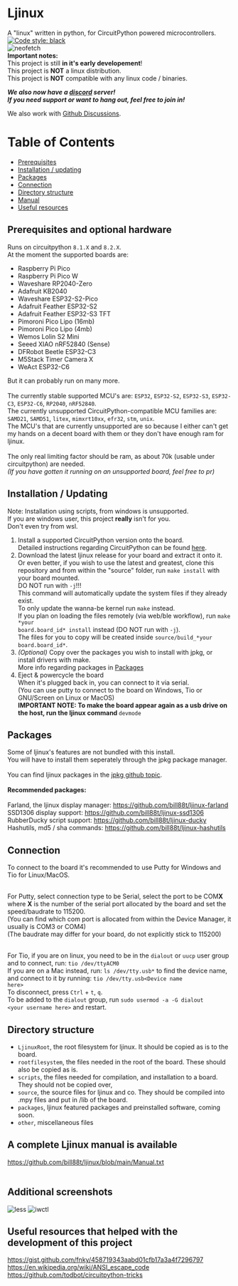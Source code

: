 # Ljinux
A "linux" written in python, for CircuitPython powered microcontrollers.  <a href="https://github.com/psf/black"><img alt="Code style: black" src="https://img.shields.io/badge/code%20style-black-000000.svg"></a><br />
![neofetch](https://github.com/bill88t/ljinux/blob/main/other/screenshots/boot.gif)<br />
<b>Important notes:</b><br />
This project is still <b>in it's early developement</b>!<br />
This project is <b>NOT</b> a linux distribution.<br />
This project is <b>NOT</b> compatible with any linux code / binaries.<br />

<b><i>We also now have a [discord](https://discord.gg/V8AejwGpCv) server!<br />
If you need support or want to hang out, feel free to join in!</i></b><br />

We also work with [Github Discussions](https://github.com/bill88t/ljinux/discussions).<br />

Table of Contents
=================
* [Prerequisites](#prerequisites-and-optional-hardware)
* [Installation / updating](#installation--updating)
* [Packages](#packages)
* [Connection](#connection)
* [Directory structure](#directory-structure)
* [Manual](#a-complete-ljinux-manual-is-available)
* [Useful resources](#useful-resources-that-helped-with-the-development-of-this-project)

## Prerequisites and optional hardware

Runs on circuitpython <code>8.1.X</code> and <code>8.2.X</code>.<br />
At the moment the supported boards are:<br />

 - Raspberry Pi Pico<br />
 - Raspberry Pi Pico W<br />
 - Waveshare RP2040-Zero<br />
 - Adafruit KB2040<br />
 - Waveshare ESP32-S2-Pico<br />
 - Adafruit Feather ESP32-S2<br />
 - Adafruit Feather ESP32-S3 TFT<br />
 - Pimoroni Pico Lipo (16mb)<br />
 - Pimoroni Pico Lipo (4mb)<br />
 - Wemos Lolin S2 Mini<br />
 - Seeed XIAO nRF52840 (Sense)<br />
 - DFRobot Beetle ESP32-C3<br />
 - M5Stack Timer Camera X<br />
 - WeAct ESP32-C6<br />

But it can probably run on many more.<br />
<br />
The currently stable supported MCU's are: <code>ESP32</code>, <code>ESP32-S2</code>, <code>ESP32-S3</code>, <code>ESP32-C3</code>, <code>ESP32-C6</code>, <code>RP2040</code>, <code>nRF52840</code>.<br />
The currently unsupported CircuitPython-compatible MCU families are: <code>SAMD21</code>, <code>SAMD51</code>, <code>litex</code>, <code>mimxrt10xx</code>, <code>efr32</code>, <code>stm</code>, <code>unix</code>.<br />
The MCU's that are currently unsupported are so because I either can't get my hands on a decent board with them or they don't have enough ram for ljinux.<br />
<br />
The only real limiting factor should be ram, as about 70k (usable under circuitpython) are needed.<br />
<i>(If you have gotten it running on an unsupported board, feel free to pr)</i><br />

## Installation / Updating

Note: Installation using scripts, from windows is unsupported.<br />
If you are windows user, this project **really** isn't for you.<br />
Don't even try from wsl.<br />

1) Install a supported CircuitPython version onto the board.<br />
    Detailed instructions regarding CircuitPython can be found [here](https://learn.adafruit.com/welcome-to-circuitpython).<br />
2) Download the latest ljinux release for your board and extract it onto it.<br />
    Or even better, if you wish to use the latest and greatest, clone this repository and from within the "source" folder, run <code>make install</code> with your board mounted.<br />
    DO NOT run with <code>-j</code>!!!<br />
    This command will automatically update the system files if they already exist.<br />
    To only update the wanna-be kernel run <code>make</code> instead.<br />
    If you plan on loading the files remotely (via web/ble workflow), run <code>make \*your board.board_id\* install</code> instead (DO NOT run with <code>-j</code>).<br />
    The files for you to copy will be created inside <code>source/build_\*your board.board_id\*</code>.<br />
3) *(Optional)* Copy over the packages you wish to install with jpkg, or install drivers with make.<br />
    More info regarding packages in [Packages](#packages)
4) Eject & powercycle the board<br />
    When it's plugged back in, you can connect to it via serial.<br />
    (You can use putty to connect to the board on Windows, Tio or GNU/Screen on Linux or MacOS)<br />
<b>IMPORTANT NOTE: To make the board appear again as a usb drive on the host, run the ljinux command </b><code>devmode</code><br />

## Packages
Some of ljinux's features are not bundled with this install.<br />
You will have to install them seperately through the jpkg package manager.<br />
<br />
You can find ljinux packages in the [jpkg github topic](https://github.com/topics/jpkg).<br />
<br />
<b>Recommended packages:</b><br />
<br />
Farland, the ljinux display manager: https://github.com/bill88t/ljinux-farland <br />
SSD1306 display support: https://github.com/bill88t/ljinux-ssd1306 <br />
RubberDucky script support: https://github.com/bill88t/ljinux-ducky <br />
Hashutils, md5 / sha commands: https://github.com/bill88t/ljinux-hashutils <br />

## Connection

To connect to the board it's recommended to use Putty for Windows and Tio for Linux/MacOS.<br /><br />

For Putty, select connection type to be Serial, select the port to be COM<b>X</b> where <b>X</b> is the number of the serial port allocated by the board and set the speed/baudrate to 115200.<br />
(You can find which com port is allocated from within the Device Manager, it usually is COM3 or COM4)<br />(The baudrate may differ for your board, do not explicitly stick to 115200)<br /><br />

For Tio, if you are on linux, you need to be in the <code>dialout</code> or <code>uucp</code> user group and to connect, run: <code>tio /dev/ttyACM0</code>
<br />If you are on a Mac instead, run: <code>ls /dev/tty.usb*</code> to find the device name, and connect to it by running: <code>tio /dev/tty.usb\<Device name here\></code><br />
To disconnect, press <code>Ctrl</code> + <code>t</code>, <code>q</code>.<br />
To be added to the <code>dialout</code> group, run <code>sudo usermod -a -G dialout \<your username here\></code> and restart.<br />

## Directory structure

<ul>
<li><code>LjinuxRoot</code>, the root filesystem for ljinux. It should be copied as is to the board.</li>
<li><code>rootfilesystem</code>, the files needed in the root of the board. These should also be copied as is.</li>
<li><code>scripts</code>, the files needed for compilation, and installation to a board. They should not be copied over,</li>
<li><code>source</code>, the source files for ljinux and co. They should be compiled into .mpy files and put in /lib of the board.</li>
<li><code>packages</code>, ljinux featured packages and preinstalled software, coming soon.</li>
<li><code>other</code>, miscellaneous files</li>
</ul>

## A complete Ljinux manual is available

 https://github.com/bill88t/ljinux/blob/main/Manual.txt<br />
 <br />

## Additional screenshots
![less](https://github.com/bill88t/ljinux/blob/main/other/screenshots/less.png)
![iwctl](https://github.com/bill88t/ljinux/blob/main/other/screenshots/iwctl.png)

## Useful resources that helped with the development of this project
 https://gist.github.com/fnky/458719343aabd01cfb17a3a4f7296797<br />
 https://en.wikipedia.org/wiki/ANSI_escape_code<br />
 https://github.com/todbot/circuitpython-tricks<br />
